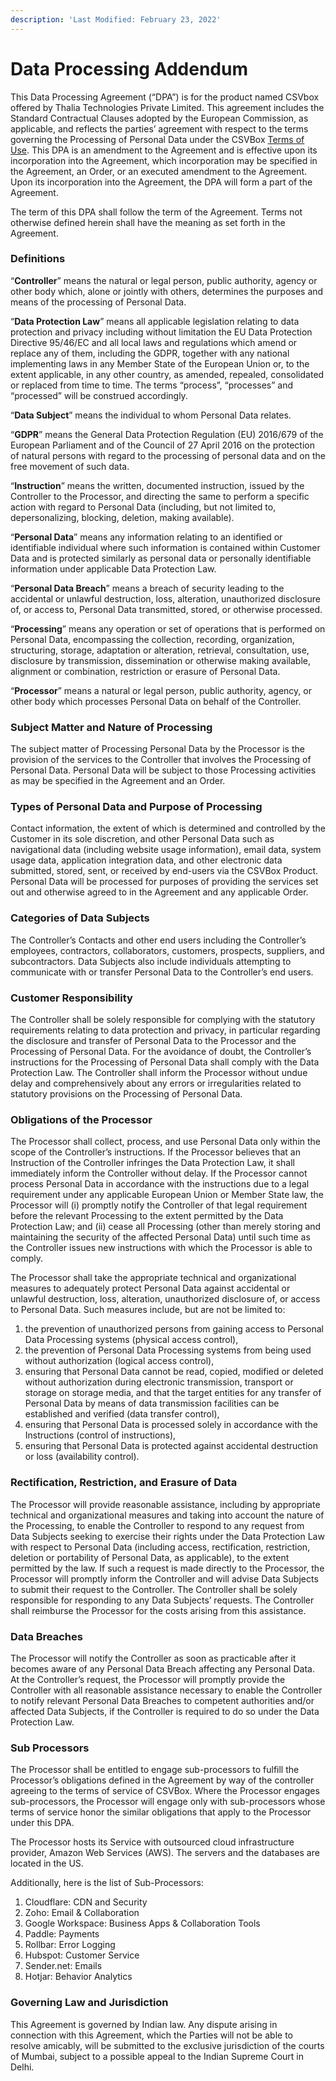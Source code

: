 ```yaml
---
description: 'Last Modified: February 23, 2022'
---
```


# Data Processing Addendum

This Data Processing Agreement (“DPA”) is for the product named CSVbox offered by Thalia Technologies Private Limited. This agreement includes the Standard Contractual Clauses adopted by the European Commission, as applicable, and reflects the parties’ agreement with respect to the terms governing the Processing of Personal Data under the CSVBox [Terms of Use](https://help.csvbox.io/legal/terms). This DPA is an amendment to the Agreement and is effective upon its incorporation into the Agreement, which incorporation may be specified in the Agreement, an Order, or an executed amendment to the Agreement. Upon its incorporation into the Agreement, the DPA will form a part of the Agreement.

The term of this DPA shall follow the term of the Agreement. Terms not otherwise defined herein shall have the meaning as set forth in the Agreement.

### Definitions

“**Controller**” means the natural or legal person, public authority, agency or other body which, alone or jointly with others, determines the purposes and means of the processing of Personal Data.

“**Data Protection Law**” means all applicable legislation relating to data protection and privacy including without limitation the EU Data Protection Directive 95/46/EC and all local laws and regulations which amend or replace any of them, including the GDPR, together with any national implementing laws in any Member State of the European Union or, to the extent applicable, in any other country, as amended, repealed, consolidated or replaced from time to time. The terms “process”, “processes” and “processed” will be construed accordingly.

“**Data Subject**” means the individual to whom Personal Data relates.

“**GDPR**” means the General Data Protection Regulation (EU) 2016/679 of the European Parliament and of the Council of 27 April 2016 on the protection of natural persons with regard to the processing of personal data and on the free movement of such data.

“**Instruction**” means the written, documented instruction, issued by the Controller to the Processor, and directing the same to perform a specific action with regard to Personal Data (including, but not limited to, depersonalizing, blocking, deletion, making available).

“**Personal Data**” means any information relating to an identified or identifiable individual where such information is contained within Customer Data and is protected similarly as personal data or personally identifiable information under applicable Data Protection Law.

“**Personal Data Breach**” means a breach of security leading to the accidental or unlawful destruction, loss, alteration, unauthorized disclosure of, or access to, Personal Data transmitted, stored, or otherwise processed.

“**Processing**” means any operation or set of operations that is performed on Personal Data, encompassing the collection, recording, organization, structuring, storage, adaptation or alteration, retrieval, consultation, use, disclosure by transmission, dissemination or otherwise making available, alignment or combination, restriction or erasure of Personal Data.

“**Processor**” means a natural or legal person, public authority, agency, or other body which processes Personal Data on behalf of the Controller.

### Subject Matter and Nature of Processing

The subject matter of Processing Personal Data by the Processor is the provision of the services to the Controller that involves the Processing of Personal Data. Personal Data will be subject to those Processing activities as may be specified in the Agreement and an Order.&#x20;

### Types of Personal Data and Purpose of Processing

Contact information, the extent of which is determined and controlled by the Customer in its sole discretion, and other Personal Data such as navigational data (including website usage information), email data, system usage data, application integration data, and other electronic data submitted, stored, sent, or received by end-users via the CSVBox Product. Personal Data will be processed for purposes of providing the services set out and otherwise agreed to in the Agreement and any applicable Order.

### Categories of Data Subjects

The Controller’s Contacts and other end users including the Controller’s employees, contractors, collaborators, customers, prospects, suppliers, and subcontractors. Data Subjects also include individuals attempting to communicate with or transfer Personal Data to the Controller’s end users.&#x20;

### Customer Responsibility

The Controller shall be solely responsible for complying with the statutory requirements relating to data protection and privacy, in particular regarding the disclosure and transfer of Personal Data to the Processor and the Processing of Personal Data. For the avoidance of doubt, the Controller’s instructions for the Processing of Personal Data shall comply with the Data Protection Law. The Controller shall inform the Processor without undue delay and comprehensively about any errors or irregularities related to statutory provisions on the Processing of Personal Data.&#x20;

### Obligations of the Processor

The Processor shall collect, process, and use Personal Data only within the scope of the Controller’s instructions. If the Processor believes that an Instruction of the Controller infringes the Data Protection Law, it shall immediately inform the Controller without delay. If the Processor cannot process Personal Data in accordance with the instructions due to a legal requirement under any applicable European Union or Member State law, the Processor will (i) promptly notify the Controller of that legal requirement before the relevant Processing to the extent permitted by the Data Protection Law; and (ii) cease all Processing (other than merely storing and maintaining the security of the affected Personal Data) until such time as the Controller issues new instructions with which the Processor is able to comply.

The Processor shall take the appropriate technical and organizational measures to adequately protect Personal Data against accidental or unlawful destruction, loss, alteration, unauthorized disclosure of, or access to Personal Data. Such measures include, but are not be limited to:

1. the prevention of unauthorized persons from gaining access to Personal Data Processing systems (physical access control),
2. the prevention of Personal Data Processing systems from being used without authorization (logical access control),&#x20;
3. ensuring that Personal Data cannot be read, copied, modified or deleted without authorization during electronic transmission, transport or storage on storage media, and that the target entities for any transfer of Personal Data by means of data transmission facilities can be established and verified (data transfer control),
4. ensuring that Personal Data is processed solely in accordance with the Instructions (control of instructions),&#x20;
5. ensuring that Personal Data is protected against accidental destruction or loss (availability control).

### Rectification, Restriction, and Erasure of Data

The Processor will provide reasonable assistance, including by appropriate technical and organizational measures and taking into account the nature of the Processing, to enable the Controller to respond to any request from Data Subjects seeking to exercise their rights under the Data Protection Law with respect to Personal Data (including access, rectification, restriction, deletion or portability of Personal Data, as applicable), to the extent permitted by the law. If such a request is made directly to the Processor, the Processor will promptly inform the Controller and will advise Data Subjects to submit their request to the Controller. The Controller shall be solely responsible for responding to any Data Subjects’ requests. The Controller shall reimburse the Processor for the costs arising from this assistance.

### Data Breaches

The Processor will notify the Controller as soon as practicable after it becomes aware of any Personal Data Breach affecting any Personal Data. At the Controller’s request, the Processor will promptly provide the Controller with all reasonable assistance necessary to enable the Controller to notify relevant Personal Data Breaches to competent authorities and/or affected Data Subjects, if the Controller is required to do so under the Data Protection Law.

### Sub Processors

The Processor shall be entitled to engage sub-processors to fulfill the Processor’s obligations defined in the Agreement by way of the controller agreeing to the terms of service of CSVBox. Where the Processor engages sub-processors, the Processor will engage only with sub-processors whose terms of service honor the similar obligations that apply to the Processor under this DPA.

The Processor hosts its Service with outsourced cloud infrastructure provider, Amazon Web Services (AWS). The servers and the databases are located in the US.

Additionally, here is the list of Sub-Processors:

1. Cloudflare: CDN and Security
2. Zoho: Email & Collaboration
3. Google Workspace: Business Apps & Collaboration Tools
4. Paddle: Payments
5. Rollbar: Error Logging
6. Hubspot: Customer Service
7. Sender.net: Emails
8. Hotjar: Behavior Analytics

### Governing Law and Jurisdiction

This Agreement is governed by Indian law. Any dispute arising in connection with this Agreement, which the Parties will not be able to resolve amicably, will be submitted to the exclusive jurisdiction of the courts of Mumbai, subject to a possible appeal to the Indian Supreme Court in Delhi.
